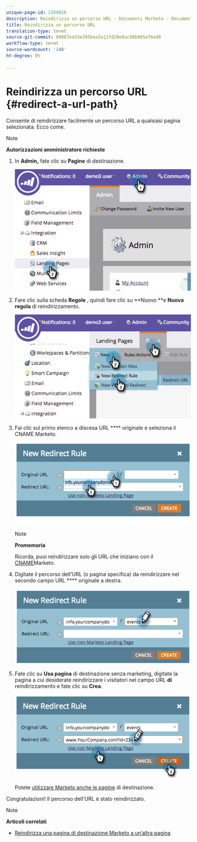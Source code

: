 ```yaml
---
unique-page-id: 2359826
description: Reindirizza un percorso URL - Documenti Marketo - Documentazione prodotto
title: Reindirizza un percorso URL
translation-type: tm+mt
source-git-commit: 00887ea53e395bea3a11fd28e0ac98b085ef6ed8
workflow-type: tm+mt
source-wordcount: '148'
ht-degree: 0%

---
```



# Reindirizza un percorso URL {#redirect-a-url-path}

Consente di reindirizzare facilmente un percorso URL a qualsiasi pagina selezionata. Ecco come.

>[!NOTE]
>
>**Autorizzazioni amministratore richieste**

1. In **Admin,** fate clic su **Pagine** di destinazione.

   ![](assets/image2014-9-18-13-3a43-3a29.png)

1. Fare clic sulla scheda **Regole** , quindi fare clic su **Nuovo **e **Nuova regola** di reindirizzamento.

   ![](assets/image2014-9-18-13-3a43-3a40.png)

1. Fai clic sul primo elenco a discesa URL **** originale e seleziona il CNAME Marketo.

   ![](assets/image2014-9-18-13-3a43-3a49.png)

   >[!NOTE]
   >
   >**Promemoria**
   >
   >
   >Ricorda, puoi reindirizzare solo gli URL che iniziano con il [CNAME](../../../../product-docs/demand-generation/landing-pages/landing-page-actions/customize-your-landing-page-urls-with-a-cname.md)Marketo.

1. Digitate il percorso dell’URL (o pagina specifica) da reindirizzare nel secondo campo URL **** originale a destra.

   ![](assets/image2014-9-18-13-3a43-3a59.png)

1. Fate clic su **Usa pagina** di destinazione senza marketing, digitate la pagina a cui desiderate reindirizzare i visitatori nel campo URL **di** reindirizzamento e fate clic su **Crea**.

   ![](assets/image2014-9-18-13-3a44-3a7.png)

   Potete [utilizzare Marketo anche le pagine](https://docs.marketo.com/x/vAEk) di destinazione.

Congratulazioni!  Il percorso dell&#39;URL è stato reindirizzato.

>[!NOTE]
>
>**Articoli correlati**
>
>* [Reindirizza una pagina di destinazione Marketo a un’altra pagina](../../../../product-docs/demand-generation/landing-pages/landing-page-actions/redirect-a-marketo-landing-page-to-another-page.md)

>



